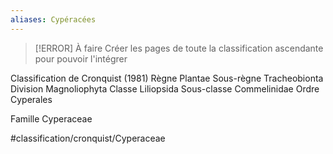 ```yaml
---
aliases: Cypéracées
---
```


> [!ERROR] À faire
> Créer les pages de toute la classification ascendante pour pouvoir l'intégrer


Classification de Cronquist (1981) Règne    Plantae
Sous-règne  Tracheobionta
Division    Magnoliophyta
Classe  Liliopsida
Sous-classe     Commelinidae
Ordre   Cyperales

Famille Cyperaceae

#classification/cronquist/Cyperaceae